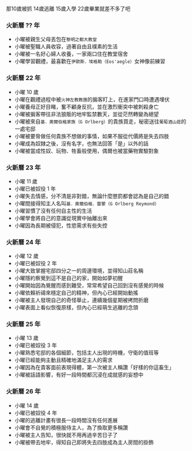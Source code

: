 那10歲被抓 14歲逃離 15歲入學 22歲畢業就差不多了吧

### 火新曆 ?? 年
+ 小曜被親生父母丟包在`黎明之都大教堂`
+ 小曜被聖職人員收容，過著自由且樸素的生活
+ 小曜被一名好心婦人收養，一家兩口住在教堂宿舍
+ 小曜學習觀禮，最喜歡在`伊歐斯．埃格勒（Eos'aegle）`女神像前練習

### 火新曆 22 年
+ 小曜 10 歲
+ 小曜在觀禮過程中被`火神左教教團`的掮客盯上，在進家門口時遭遇埋伏
+ 小曜養母正好目睹，奮不顧身反抗，並在激烈衝突中被刺殺身亡
+ 小曜被掮客帶往非法狼販的地牢監禁數天，並從茫然轉變為絕望
+ 小曜被來自`基．奧爾伯格家族（G Orlberg）`的貴族買走，秘密送往`葡萄酒山莊`的一處宅邸
+ 小曜被要脅做任何貴族不想做的事情，如果不服從代價將是失去四肢
+ 小曜成為奴隸之後，沒有名字，也無法回答「是」以外的話
+ 小曜被當成性奴、玩物、牲畜般使用，偶爾也被當藥物實驗對象

### 火新曆 23 年
+ 小曜 11 歲
+ 小曜已被奴役 1 年
+ 小曜失去情感，分不清是非對錯，無論什麼懲罰都會認為是自己的錯
+ 小曜間接得知主人名叫`基．奧爾伯格．雷蒙（G Orlberg Reymond）`
+ 小曜習慣了沒有任何自主性的生活
+ 小曜學會將自己的意識從現實中抽離出來
+ 小曜因為長期被侵犯，性慾需求有些失控

### 火新曆 24 年
+ 小曜 12 歲
+ 小曜已被奴役 2 年
+ 小曜大致掌握宅邸四分之一的周邊環境，並得知山莊名稱
+ 小曜隱約察覺到這不是自己的家，開始如夢初醒
+ 小曜開始因為覺醒而感到難受，常常希望自己回到沒有感覺的時候
+ 小曜依賴祈禱來穩定自己的精神，但內心已經開始動搖
+ 小曜被主人發現自己的奇怪舉止，連續幾個星期被拷問折磨
+ 小曜表面上看似恢復原樣，但內心已經萌生逃離的念頭

### 火新曆 25 年
+ 小曜 13 歲
+ 小曜已被奴役 3 年
+ 小曜熟悉宅邸的各個細節，包括主人出現的時機，守衛的值班等
+ 小曜已經能夠主動且精確地滿足主人的需求
+ 小曜因為在貴客面前表現得體，第一次被主人稱讚「好樣的你這畜生」
+ 小曜被話語影響，有好一段時間都沉浸在成就感的妄想中

### 火新曆 26 年
+ 小曜 14 歲
+ 小曜已被奴役 4 年
+ 小曜的逃離計畫有很長一段時間沒有任何進展
+ 小曜會不自覺的積極服侍主人，為了換取更多稱讚
+ 小曜被主人告知，很快就不用再過辛苦日子了
+ 小曜被帶去地牢，得知自己即將失去四肢成為主人房間的掛飾